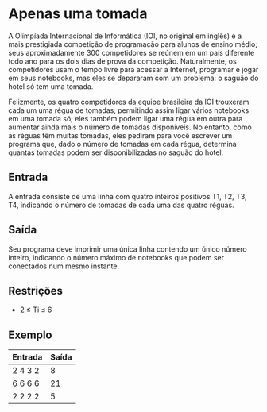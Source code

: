 # Apenas uma tomada

A Olimpíada Internacional de Informática (IOI, no original em inglês) é a mais prestigiada competição de programação para alunos de ensino médio; seus aproximadamente 300 competidores se reúnem em um país diferente todo ano para os dois dias de prova da competição. Naturalmente, os competidores usam o tempo livre para acessar a Internet, programar e jogar em seus notebooks, mas eles se depararam com um problema: o saguão do hotel só tem uma tomada.

Felizmente, os quatro competidores da equipe brasileira da IOI trouxeram cada um uma régua de tomadas, permitindo assim ligar vários notebooks em uma tomada só; eles também podem ligar uma régua em outra para aumentar ainda mais o número de tomadas disponíveis. No entanto, como as réguas têm muitas tomadas, eles pediram para você escrever um programa que, dado o número de tomadas em cada régua, determina quantas tomadas podem ser disponibilizadas no saguão do hotel.

## Entrada

A entrada consiste de uma linha com quatro inteiros positivos T1, T2, T3, T4, indicando o número de tomadas de cada uma das quatro réguas.

## Saída

Seu programa deve imprimir uma única linha contendo um único número inteiro, indicando o número máximo de notebooks que podem ser conectados num mesmo instante.

## Restrições

- 2 ≤ Ti ≤ 6

## Exemplo

| Entrada | Saída |
| ------- | ----- |
| 2 4 3 2 | 8     |
| 6 6 6 6 | 21    |
| 2 2 2 2 | 5     |